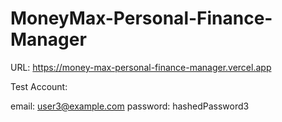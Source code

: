 # MoneyMax-Personal-Finance-Manager

URL: https://money-max-personal-finance-manager.vercel.app

Test Account: 

email: user3@example.com
password: hashedPassword3
